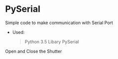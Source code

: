 # PySerial

Simple code to make communication with Serial Port

- Used:
	> Python 3.5
	> Libary PySerial

Open and Close the Shutter
